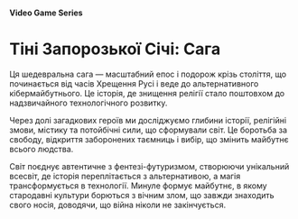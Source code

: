 #### Video Game Series

# Тіні Запорозької Січі: Сага

Ця шедевральна сага — масштабний епос і подорож крізь століття, що починається від часів Хрещення Русі і веде до альтернативного кібермайбутнього. Це історія, де знищення релігії стало поштовхом до надзвичайного технологічного розвитку.

Через долі загадкових героїв ми досліджуємо глибини історії, релігійні змови, містику та потойбічні сили, що сформували світ. Це боротьба за свободу, відкриття заборонених таємниць і вибір, що змінить майбутнє всього людства.

Світ поєднує автентичне з фентезі-футуризмом, створюючи унікальний всесвіт, де історія переплітається з альтернативою, а магія трансформується в технології. Минуле формує майбутнє, в якому стародавні культури борються з вічним злом, що завжди знаходить свого носія, доводячи, що війна ніколи не закінчується.